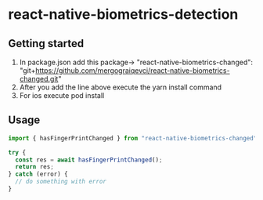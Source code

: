 # react-native-biometrics-detection

## Getting started

1. In package.json add this package-> "react-native-biometrics-changed": "git+https://github.com/mergograiqevci/react-native-biometrics-changed.git"
2. After you add the line above execute the yarn install command
3. For ios execute pod install

## Usage

```javascript
import { hasFingerPrintChanged } from "react-native-biometrics-changed";

try {
  const res = await hasFingerPrintChanged();
  return res;
} catch (error) {
  // do something with error
}
```
